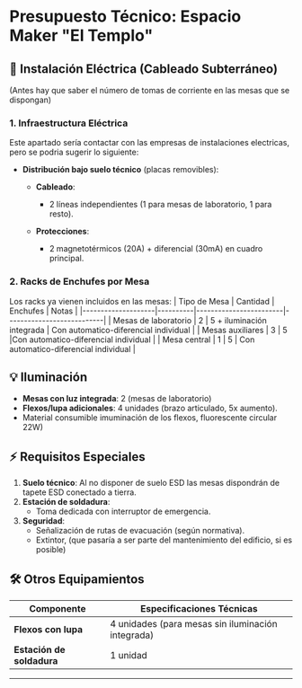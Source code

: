 # Presupuesto Técnico: Espacio Maker "El Templo"

## 🔌 **Instalación Eléctrica (Cableado Subterráneo)**
 (Antes hay que saber el número de tomas de corriente en las mesas que se dispongan)
### 1. **Infraestructura Eléctrica**
Este apartado sería contactar con las empresas de instalaciones electricas, pero se podria sugerir lo siguiente:
- **Distribución bajo suelo técnico** (placas removibles):
  - **Cableado**: 
    - 2 líneas independientes (1 para mesas de laboratorio, 1 para resto).
    
  - **Protecciones**:
    - 2 magnetotérmicos (20A) + diferencial (30mA) en cuadro principal.

### 2. **Racks de Enchufes por Mesa**

Los racks ya vienen incluidos en las mesas:
| Tipo de Mesa       | Cantidad | Enchufes  | Notas                     |
|--------------------|----------|------------------------|---------------------------|
| Mesas de laboratorio | 2        | 5 + iluminación integrada | Con automatico-diferencial individual |
| Mesas auxiliares    | 3        | 5                       |Con automatico-diferencial individual   |
| Mesa central        | 1        | 5                       | Con automatico-diferencial individual     |



## 💡 **Iluminación**
- **Mesas con luz integrada**: 2 (mesas de laboratorio)
- **Flexos/lupa adicionales**: 4 unidades (brazo articulado, 5x aumento).
- Material consumible imuminación de los flexos, fluorescente circular 22W)

## ⚡ **Requisitos Especiales**
1. **Suelo técnico**: 
   Al no disponer de suelo ESD las mesas dispondrán de tapete ESD conectado a tierra.
2. **Estación de soldadura**:
   - Toma dedicada con interruptor de emergencia.
3. **Seguridad**:
   - Señalización de rutas de evacuación (según normativa).
   - Extintor, (que pasaría a ser parte del mantenimiento del edificio, si es posible)

## 🛠️ **Otros Equipamientos**
| Componente          | Especificaciones Técnicas                          |
|---------------------|---------------------------------------------------|
| **Flexos con lupa**  | 4 unidades (para mesas sin iluminación integrada) |
| **Estación de soldadura**| 1 unidad|

---


